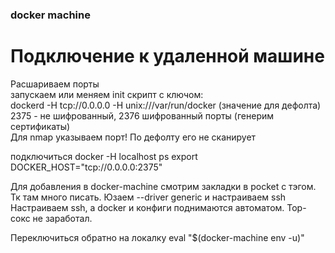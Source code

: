 ### docker machine

# Подключение к удаленной машине
Расшариваем порты  
запускаем или меняем init скрипт с ключом:  
dockerd -H tcp://0.0.0.0 -H unix:///var/run/docker (значение для дефолта)
2375 - не шифрованный, 2376 шифрованный порты (генерим сертификаты)  
Для nmap указываем порт! По дефолту его не сканирует

подключиться docker -H localhost ps
export DOCKER_HOST="tcp://0.0.0.0:2375"

Для добавления в docker-machine смотрим закладки в pocket с тэгом. Тк там много писать.
Юзаем --driver generic и настраиваем ssh
Настраиваем ssh, а docker и конфиги поднимаются автоматом.
Тор-сокс не заработал.

Переключиться обратно на локалку
eval "$(docker-machine env -u)"
